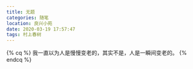 ```yaml
---
title: 无题
categories: 随笔
location: 良兴小苑
date: 2020-03-19 17:57:47
tags: 村上春树
---
```

{% cq %} 我一直以为人是慢慢变老的，其实不是，人是一瞬间变老的。 {% endcq %}
